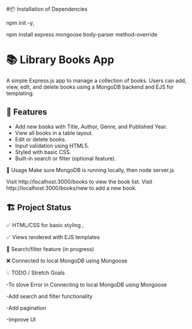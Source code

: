 


#📦 Installation of Dependencies

npm init -y,

npm install express mongoose body-parser method-override

# 📚 Library Books App

A simple Express.js app to manage a collection of books. Users can add, view, edit, and delete books using a MongoDB backend and EJS for templating.


## 🚀 Features

- Add new books with Title, Author, Genre, and Published Year.
- View all books in a table layout.
- Edit or delete books.
- Input validation using HTML5.
- Styled with basic CSS.
- Built-in search or filter (optional feature).


🧪 Usage
Make sure MongoDB is running locally, then
node server.js

Visit http://localhost:3000/books to view the book list.
Visit http://localhost:3000/books/new to add a new book.

## 🏗️ Project Status

✅ HTML/CSS for basic styling ,

✅ Views rendered with EJS templates

🚧 Search/filter feature (in progress)

❌ Connected to local MongoDB using Mongoose 


💡 TODO / Stretch Goals

-To slove Error in Connecting to local MongoDB using Mongoose

-Add search and filter functionality

-Add pagination

-Improve UI 

